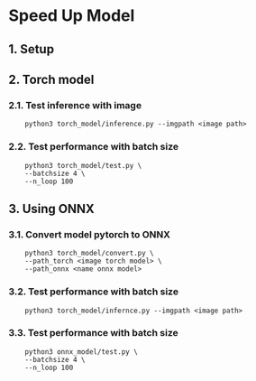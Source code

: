 # Speed Up Model

## 1. Setup 

## 2. Torch model 
### 2.1. Test inference with image
```
    python3 torch_model/inference.py --imgpath <image path>
``` 
### 2.2. Test performance with batch size
```
    python3 torch_model/test.py \
    --batchsize 4 \
    --n_loop 100
```

## 3. Using ONNX
### 3.1. Convert model pytorch to ONNX 
```
    python3 torch_model/convert.py \
    --path_torch <image torch model> \
    --path_onnx <name onnx model>
``` 
### 3.2. Test performance with batch size
```
    python3 torch_model/infernce.py --imgpath <image path>
```

### 3.3. Test performance with batch size
```
    python3 onnx_model/test.py \
    --batchsize 4 \
    --n_loop 100
```